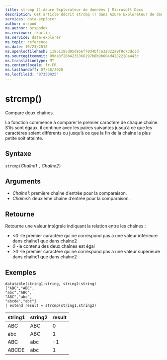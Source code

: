 ```yaml
---
title: strcmp ()-Azure Explorateur de données | Microsoft Docs
description: Cet article décrit strcmp () dans Azure Explorateur de données.
services: data-explorer
author: orspod
ms.author: orspodek
ms.reviewer: rkarlin
ms.service: data-explorer
ms.topic: reference
ms.date: 10/23/2018
ms.openlocfilehash: 11951195d95d956f70d4bfce32d22a9f9c73dc3d
ms.sourcegitcommit: 09da3f26b4235368297b8b9b604d4282228a443c
ms.translationtype: MT
ms.contentlocale: fr-FR
ms.lasthandoff: 07/28/2020
ms.locfileid: "87350925"
---
```

# <a name="strcmp"></a>strcmp()

Compare deux chaînes.

La fonction commence à comparer le premier caractère de chaque chaîne. S’ils sont égaux, il continue avec les paires suivantes jusqu’à ce que les caractères soient différents ou jusqu’à ce que la fin de la chaîne la plus petite soit atteinte.

## <a name="syntax"></a>Syntaxe

`strcmp(`*Chaîne1* `,` *Chaîne2*`)` 

## <a name="arguments"></a>Arguments

* *Chaîne1*: première chaîne d’entrée pour la comparaison. 
* *Chaîne2*: deuxième chaîne d’entrée pour la comparaison.

## <a name="returns"></a>Retourne

Retourne une valeur intégrale indiquant la relation entre les chaînes :
* *<0* -le premier caractère qui ne correspond pas a une valeur inférieure dans chaîne1 que dans chaîne2
* *0* -le contenu des deux chaînes est égal
* *>0* -le premier caractère qui ne correspond pas a une valeur supérieure dans chaîne1 que dans chaîne2

## <a name="examples"></a>Exemples

```
datatable(string1:string, string2:string)
["ABC","ABC",
"abc","ABC",
"ABC","abc",
"abcde","abc"]
| extend result = strcmp(string1,string2)
```

|string1|string2|result|
|---|---|---|
|ABC|ABC|0|
|abc|ABC|1|
|ABC|abc|-1|
|ABCDE|abc|1|